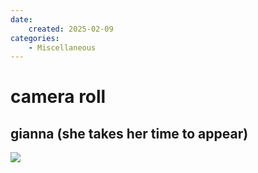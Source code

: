 ```yaml
---
date:
    created: 2025-02-09
categories:
    - Miscellaneous
---
```


# camera roll

## gianna (she takes her time to appear)

<img src="/assets/gianna-desk.jpg"/>

